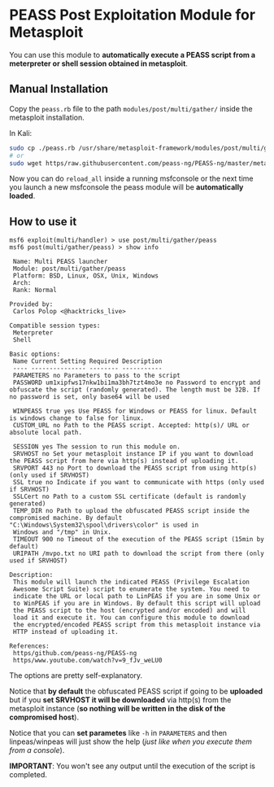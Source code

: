 # PEASS Post Exploitation Module for Metasploit

You can use this module to **automatically execute a PEASS script from a meterpreter or shell session obtained in metasploit**.

## Manual Installation
Copy the `peass.rb` file to the path `modules/post/multi/gather/` inside the metasploit installation.

In Kali:
```bash
sudo cp ./peass.rb /usr/share/metasploit-framework/modules/post/multi/gather/
# or
sudo wget https/raw.githubusercontent.com/peass-ng/PEASS-ng/master/metasploit/peass.rb -O /usr/share/metasploit-framework/modules/post/multi/gather/peass.rb
```

Now you can do `reload_all` inside a running msfconsole or the next time you launch a new msfconsole the peass module will be **automatically loaded**.

## How to use it
```
msf6 exploit(multi/handler) > use post/multi/gather/peass
msf6 post(multi/gather/peass) > show info

 Name: Multi PEASS launcher
 Module: post/multi/gather/peass
 Platform: BSD, Linux, OSX, Unix, Windows
 Arch:
 Rank: Normal

Provided by:
 Carlos Polop <@hacktricks_live>

Compatible session types:
 Meterpreter
 Shell

Basic options:
 Name Current Setting Required Description
 ---- --------------- -------- -----------
 PARAMETERS no Parameters to pass to the script
 PASSWORD um1xipfws17nkw1bi1ma3bh7tzt4mo3e no Password to encrypt and obfuscate the script (randomly generated). The length must be 32B. If no password is set, only base64 will be used

 WINPEASS true yes Use PEASS for Windows or PEASS for linux. Default is windows change to false for linux.
 CUSTOM_URL no Path to the PEASS script. Accepted: http(s)/ URL or absolute local path.

 SESSION yes The session to run this module on.
 SRVHOST no Set your metasploit instance IP if you want to download the PEASS script from here via http(s) instead of uploading it.
 SRVPORT 443 no Port to download the PEASS script from using http(s) (only used if SRVHOST)
 SSL true no Indicate if you want to communicate with https (only used if SRVHOST)
 SSLCert no Path to a custom SSL certificate (default is randomly generated)
 TEMP_DIR no Path to upload the obfuscated PEASS script inside the compromised machine. By default "C:\Windows\System32\spool\drivers\color" is used in
 Windows and "/tmp" in Unix.
 TIMEOUT 900 no Timeout of the execution of the PEASS script (15min by default)
 URIPATH /mvpo.txt no URI path to download the script from there (only used if SRVHOST)

Description:
 This module will launch the indicated PEASS (Privilege Escalation
 Awesome Script Suite) script to enumerate the system. You need to
 indicate the URL or local path to LinPEAS if you are in some Unix or
 to WinPEAS if you are in Windows. By default this script will upload
 the PEASS script to the host (encrypted and/or encoded) and will
 load it and execute it. You can configure this module to download
 the encrypted/encoded PEASS script from this metasploit instance via
 HTTP instead of uploading it.

References:
 https/github.com/peass-ng/PEASS-ng
 https/www.youtube.com/watch?v=9_fJv_weLU0
```

The options are pretty self-explanatory.

Notice that **by default** the obfuscated PEASS script if going to be **uploaded** but if you **set SRVHOST it will be downloaded** via http(s) from the metasploit instance (**so nothing will be written in the disk of the compromised host**).

Notice that you can **set parametes** like `-h` in `PARAMETERS` and then linpeas/winpeas will just show the help (*just like when you execute them from a console*).

**IMPORTANT**: You won't see any output until the execution of the script is completed.
